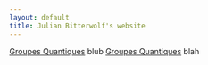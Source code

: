 ```yaml
---
layout: default
title: Julian Bitterwolf's website
---
```

 [Groupes Quantiques](j-cb.github.io/docs/GroupesQuantiques.pdf )
 blub
 [Groupes Quantiques](/docs/GroupesQuantiques.pdf )
blah
